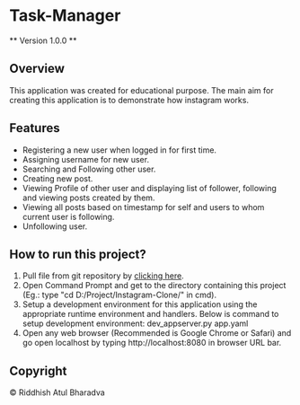 # Task-Manager
** Version 1.0.0 **
## Overview
This application was created for educational purpose. The main aim for creating this application is to demonstrate how instagram works.
## Features
<!-- UL -->
* Registering a new user when logged in for first time.
* Assigning username for new user.
* Searching and Following other user.
* Creating new post.
* Viewing Profile of other user and displaying list of follower, following and viewing posts created by them.
* Viewing all posts based on timestamp for self and users to whom current user is following.
* Unfollowing user.
## How to run this project?
<!-- OL -->
1. Pull file from git repository by [clicking here](https://github.com/Riddhish-Bharadva/Instagram-Clone.git).
1. Open Command Prompt and get to the directory containing this project (Eg.: type "cd D:/Project/Instagram-Clone/" in cmd).
1. Setup a development environment for this application using the appropriate runtime environment and handlers. Below is command to setup development environment:
dev_appserver.py app.yaml
1. Open any web browser (Recommended is Google Chrome or Safari) and go open localhost by typing http://localhost:8080 in browser URL bar.
## Copyright
© Riddhish Atul Bharadva
